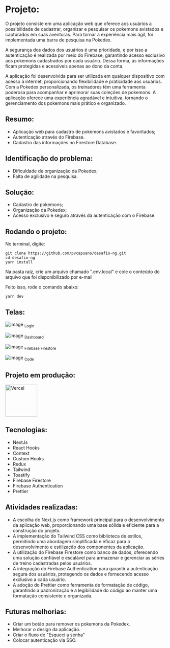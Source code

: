 # Projeto:

O projeto consiste em uma aplicação web que oferece aos usuários a possibilidade de cadastrar, organizar e pesquisar os pokemons avistados e capturados em suas aventuras. Para tornar a experiência mais ágil, foi implementada uma barra de pesquisa na Pokedex.

A segurança dos dados dos usuários é uma prioridade, e por isso a autenticação é realizada por meio do Firebase, garantindo acesso exclusivo aos pokemons cadastrados por cada usuário. Dessa forma, as informações ficam protegidas e acessíveis apenas ao dono da conta.

A aplicação foi desenvolvida para ser utilizada em qualquer dispositivo com acesso à internet, proporcionando flexibilidade e praticidade aos usuários. Com a Pokedex personalizada, os treinadores têm uma ferramenta poderosa para acompanhar e aprimorar suas coleções de pokemons. A aplicação oferece uma experiência agradável e intuitiva, tornando o gerenciamento dos pokemons mais prático e organizado.

## Resumo:

- Aplicação web para cadastro de pokemons avistados e favoritados;
- Autenticação através do Firebase.
- Cadastro das informações no Firestore Database.

## Identificação do problema:

- Dificuldade de organização da Pokedex;
- Falta de agilidade na pesquisa.

## Solução:

- Cadastro de pokemons;
- Organização da Pokedex;
- Acesso exclusivo e seguro através da autenticação com o Firebase.

## Rodando o projeto:

No terminal, digite:

```
git clone https://github.com/pvcapuano/desafio-ng.git
cd desafio-ng
yarn install
```

Na pasta raiz, crie um arquivo chamado ".env.local" e cole o conteúdo do arquivo que foi disponibilizado por e-mail

Feito isso, rode o comando abaixo:

```
yarn dev
```

####

## Telas:

![image](https://github.com/pvcapuano/desafio-ng/assets/10540844/0c5311fc-26ab-4ebc-a460-3a8362461870)
<sub>Login</sub>

![image](https://github.com/pvcapuano/desafio-ng/assets/10540844/2f0b1784-0509-4be7-ba18-4404a6b630c7)
<sub>Dashboard</sub>

![image](https://github.com/pvcapuano/desafio-ng/assets/10540844/44df5b9d-cd5f-41b8-9497-5a43a2c34f07)
<sub>Firebase Firestore</sub>

![image](https://github.com/pvcapuano/desafio-ng/assets/10540844/6d9849c5-df80-404f-9aa4-f53f53b92074)
<sub>Code</sub>

## Projeto em produção:

<p>
 <a href="desafio-ng.vercel.app" target="_blank"> 
  <img src="https://ml.globenewswire.com/Resource/Download/3a54c241-a668-4c94-9747-3d3da9da3bf2?size=2" alt="Vercel" width="100"/> 
 </a>
</p>

## Tecnologias:

- NextJs
- React Hooks
- Context
- Custom Hooks
- Redux
- Tailwind
- Toastify
- Firebase Firestore
- Firebase Authentication
- Prettier

## Atividades realizadas:

- A escolha do Next.js como framework principal para o desenvolvimento da aplicação web, proporcionando uma base sólida e eficiente para a construção do projeto.
- A implementação do Tailwind CSS como biblioteca de estilos, permitindo uma abordagem simplificada e eficaz para o desenvolvimento e estilização dos componentes da aplicação.
- A utilização do Firebase Firestore como banco de dados, oferecendo uma solução confiável e escalável para armazenar e gerenciar as séries de treino cadastradas pelos usuários.
- A integração do Firebase Authentication para garantir a autenticação segura dos usuários, protegendo os dados e fornecendo acesso exclusivo a cada usuário.
- A adoção do Prettier como ferramenta de formatação de código, garantindo a padronização e a legibilidade do código ao manter uma formatação consistente e organizada.

## Futuras melhorias:

- Criar um botão para remover os pokemons da Pokedex.
- Melhorar o design da aplicação.
- Criar o fluxo de "Esqueci a senha"
- Colocar autenticação via SSO.
